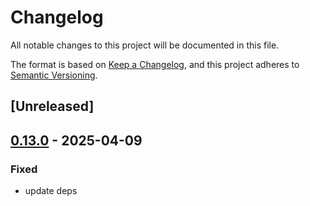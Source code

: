 # Changelog

All notable changes to this project will be documented in this file.

The format is based on [Keep a Changelog](https://keepachangelog.com/en/1.0.0/),
and this project adheres to [Semantic Versioning](https://semver.org/spec/v2.0.0.html).

## [Unreleased]

## [0.13.0](https://github.com/jacobsvante/samling/compare/samling-clorinde-v0.12.0...samling-clorinde-v0.13.0) - 2025-04-09

### Fixed

- update deps
